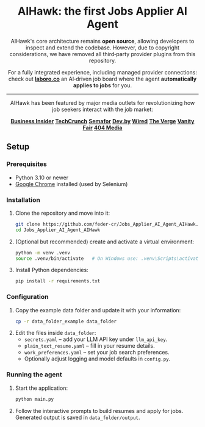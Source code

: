 
<div align="center">


# AIHawk: the first Jobs Applier AI Agent


AIHawk's core architecture remains **open source**, allowing developers to inspect and extend the codebase. However, due to copyright considerations, we have removed all third‑party provider plugins from this repository.

For a fully integrated experience, including managed provider connections: check out **[laboro.co](https://laboro.co/)** an AI‑driven job board where the agent **automatically applies to jobs** for you.


---


AIHawk has been featured by major media outlets for revolutionizing how job seekers interact with the job market:

[**Business Insider**](https://www.businessinsider.com/aihawk-applies-jobs-for-you-linkedin-risks-inaccuracies-mistakes-2024-11)
[**TechCrunch**](https://techcrunch.com/2024/10/10/a-reporter-used-ai-to-apply-to-2843-jobs/)
[**Semafor**](https://www.semafor.com/article/09/12/2024/linkedins-have-nots-and-have-bots)
[**Dev.by**](https://devby.io/news/ya-razoslal-rezume-na-2843-vakansii-po-17-v-chas-kak-ii-boty-vytesnyaut-ludei-iz-protsessa-naima.amp)
[**Wired**](https://www.wired.it/article/aihawk-come-automatizzare-ricerca-lavoro/)
[**The Verge**](https://www.theverge.com/2024/10/10/24266898/ai-is-enabling-job-seekers-to-think-like-spammers)
[**Vanity Fair**](https://www.vanityfair.it/article/intelligenza-artificiale-candidature-di-lavoro)
[**404 Media**](https://www.404media.co/i-applied-to-2-843-roles-the-rise-of-ai-powered-job-application-bots/)

</div>

## Setup

### Prerequisites
- Python 3.10 or newer
- [Google Chrome](https://www.google.com/chrome/) installed (used by Selenium)

### Installation
1. Clone the repository and move into it:
   ```bash
   git clone https://github.com/feder-cr/Jobs_Applier_AI_Agent_AIHawk.git
   cd Jobs_Applier_AI_Agent_AIHawk
   ```
2. (Optional but recommended) create and activate a virtual environment:
   ```bash
   python -m venv .venv
   source .venv/bin/activate   # On Windows use: .venv\Scripts\activate
   ```
3. Install Python dependencies:
   ```bash
   pip install -r requirements.txt
   ```

### Configuration
1. Copy the example data folder and update it with your information:
   ```bash
   cp -r data_folder_example data_folder
   ```
2. Edit the files inside `data_folder`:
   - `secrets.yaml` – add your LLM API key under `llm_api_key`.
   - `plain_text_resume.yaml` – fill in your resume details.
   - `work_preferences.yaml` – set your job search preferences.
   - Optionally adjust logging and model defaults in `config.py`.

### Running the agent
1. Start the application:
   ```bash
   python main.py
   ```
2. Follow the interactive prompts to build resumes and apply for jobs.
   Generated output is saved in `data_folder/output`.

